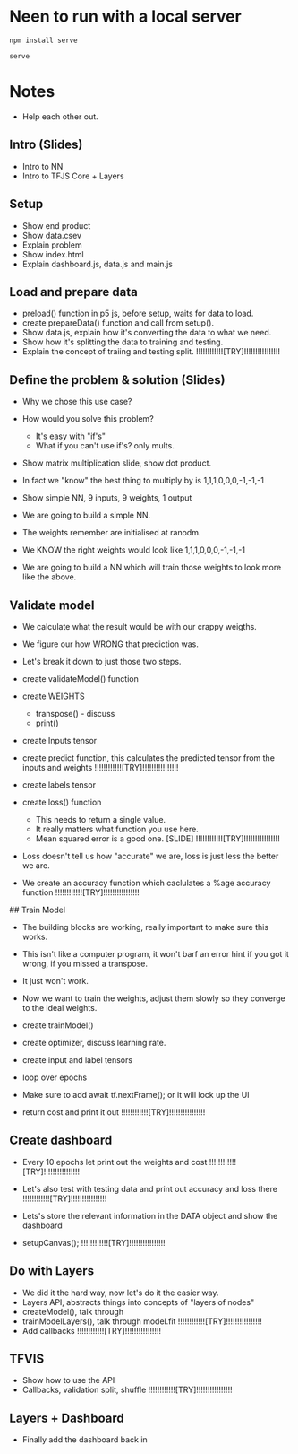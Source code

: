 # Neen to run with a local server

`npm install serve`

`serve`

# Notes

- Help each other out.

## Intro (Slides)

- Intro to NN
- Intro to TFJS Core + Layers

## Setup

- Show end product
- Show data.csev
- Explain problem
- Show index.html
- Explain dashboard.js, data.js and main.js

## Load and prepare data

- preload() function in p5 js, before setup, waits for data to load.
- create prepareData() function and call from setup().
- Show data.js, explain how it's converting the data to what we need.
- Show how it's splitting the data to training and testing.
- Explain the concept of traiing and testing split.
  !!!!!!!!!!!![TRY]!!!!!!!!!!!!!!!!

## Define the problem & solution (Slides)

- Why we chose this use case?
- How would you solve this problem?

  - It's easy with "if's"
  - What if you can't use if's? only mults.

- Show matrix multiplication slide, show dot product.
- In fact we "know" the best thing to multiply by is 1,1,1,0,0,0,-1,-1,-1

- Show simple NN, 9 inputs, 9 weights, 1 output
- We are going to build a simple NN.
- The weights remember are initialised at ranodm.
- We KNOW the right weights would look like 1,1,1,0,0,0,-1,-1,-1
- We are going to build a NN which will train those weights to look more like the above.

## Validate model

- We calculate what the result would be with our crappy weigths.
- We figure our how WRONG that prediction was.
- Let's break it down to just those two steps.
- create validateModel() function

- create WEIGHTS
  - transpose() - discuss
  - print()
- create Inputs tensor
- create predict function, this calculates the predicted tensor from the inputs and weights
  !!!!!!!!!!!![TRY]!!!!!!!!!!!!!!!!

- create labels tensor
- create loss() function

  - This needs to return a single value.
  - It really matters what function you use here.
  - Mean squared error is a good one.
    [SLIDE]
    !!!!!!!!!!!![TRY]!!!!!!!!!!!!!!!!

- Loss doesn't tell us how "accurate" we are, loss is just less the better we are.
- We create an accuracy function which caclulates a %age accuracy function
  !!!!!!!!!!!![TRY]!!!!!!!!!!!!!!!!

## Train Model

- The building blocks are working, really important to make sure this works.
- This isn't like a computer program, it won't barf an error hint if you got it wrong, if you missed a transpose.
- It just won't work.

- Now we want to train the weights, adjust them slowly so they converge to the ideal weights.
- create trainModel()
- create optimizer, discuss learning rate.
- create input and label tensors
- loop over epochs
- Make sure to add await tf.nextFrame(); or it will lock up the UI
- return cost and print it out
  !!!!!!!!!!!![TRY]!!!!!!!!!!!!!!!!

## Create dashboard

- Every 10 epochs let print out the weights and cost
  !!!!!!!!!!!![TRY]!!!!!!!!!!!!!!!!

- Let's also test with testing data and print out accuracy and loss there
  !!!!!!!!!!!![TRY]!!!!!!!!!!!!!!!!

- Lets's store the relevant information in the DATA object and show the dashboard
- setupCanvas();
  !!!!!!!!!!!![TRY]!!!!!!!!!!!!!!!!

## Do with Layers

- We did it the hard way, now let's do it the easier way.
- Layers API, abstracts things into concepts of "layers of nodes"
- createModel(), talk through
- trainModelLayers(), talk through model.fit
  !!!!!!!!!!!![TRY]!!!!!!!!!!!!!!!!
- Add callbacks
  !!!!!!!!!!!![TRY]!!!!!!!!!!!!!!!!

## TFVIS

- Show how to use the API
- Callbacks, validation split, shuffle
  !!!!!!!!!!!![TRY]!!!!!!!!!!!!!!!!

## Layers + Dashboard

- Finally add the dashboard back in
